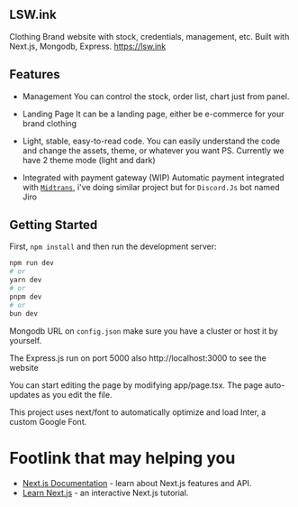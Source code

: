 ## LSW.ink
Clothing Brand website with stock, credentials, management, etc. Built with Next.js, Mongodb, Express. https://lsw.ink

## Features

- Management
You can control the stock, order list, chart just from panel.

- Landing Page
It can be a landing page, either be e-commerce for your brand clothing

- Light, stable, easy-to-read code.
You can easily understand the code and change the assets, theme, or whatever you want PS. Currently we have 2 theme mode (light and dark)

- Integrated with payment gateway (WIP)
Automatic payment integrated with [`Midtrans`](https://github.com/Midtrans/midtrans-nodejs-client), i've doing similar project but for `Discord.Js` bot named Jiro


## Getting Started

First, `npm install` and then run the development server:

```bash
npm run dev
# or
yarn dev
# or
pnpm dev
# or
bun dev
```
Mongodb URL on `config.json` make sure you have a cluster or host it by yourself.

The Express.js run on port 5000 also http://localhost:3000 to see the website

You can start editing the page by modifying app/page.tsx. The page auto-updates as you edit the file.

This project uses next/font to automatically optimize and load Inter, a custom Google Font.

# Footlink that may helping you
- [Next.js Documentation](https://nextjs.org/docs) - learn about Next.js features and API.
- [Learn Next.js](https://nextjs.org/learn) - an interactive Next.js tutorial.
